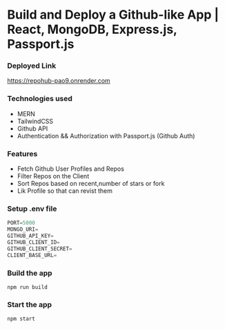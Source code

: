 # Build and Deploy a Github-like App | React, MongoDB, Express.js, Passport.js


### Deployed Link
https://repohub-pao9.onrender.com

### Technologies used
-  MERN 
-  TailwindCSS 
-  Github API
-  Authentication && Authorization with Passport.js (Github Auth)

### Features
-  Fetch Github User Profiles and Repos
-  Filter Repos on the Client
-  Sort Repos based on recent,number of stars or fork
-  Lik Profile so that can revist them


### Setup .env file

```js
PORT=5000
MONGO_URI=
GITHUB_API_KEY=
GITHUB_CLIENT_ID=
GITHUB_CLIENT_SECRET=
CLIENT_BASE_URL=
```

### Build the app

```shell
npm run build
```

### Start the app

```shell
npm start
```
